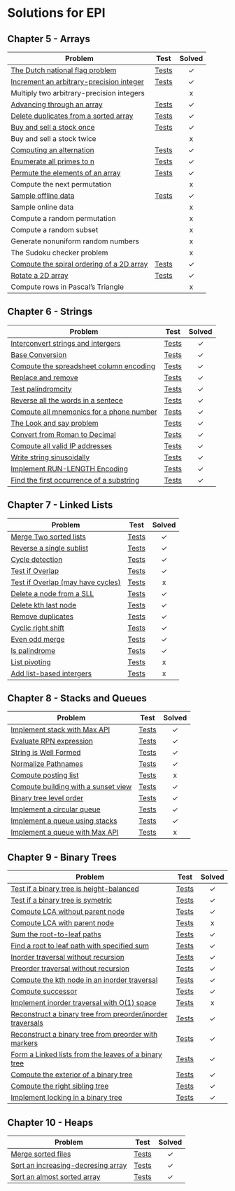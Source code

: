 # Solutions for EPI

Chapter 5 - Arrays
------------------

| Problem                                                                  | Test         | Solved  |
|--------------------------------------------------------------------------|:------------:|:-------:|
| [The Dutch national flag problem][1]                                     |  [Tests][2]  |    ✓    |
| [Increment an arbitrary-precision integer][3]                            |  [Tests][4]  |    ✓    |
| Multiply two arbitrary-precision integers           	                   |              |    x    |
| [Advancing through an array][5]                                          |  [Tests][6]  |    ✓    |
| [Delete duplicates from a sorted array][7]                               |  [Tests][8]  |    ✓    |   
| [Buy and sell a stock once][9]       		        	                   |  [Tests][10] |    ✓    |
| Buy and sell a stock twice                                         	   |		      |    x    |
| [Computing an alternation][11]           			                       |  [Tests][12] |    ✓    |
| [Enumerate all primes to n][13]                                          |  [Tests][14] |    ✓    |
| [Permute the elements of an array][15]                                   |  [Tests][16] |    ✓    |
| Compute the next permutation                                       	   |		      |    x    |
| [Sample offline data][17]                                                |  [Tests][18] |    ✓    |
| Sample online data                                                 	   |		      |    x    |
| Compute a random permutation                                       	   |              |    x    |
| Compute a random subset                                            	   |		      |    x    |
| Generate nonuniform random numbers                                	   |		      |    x    |
| The Sudoku checker problem                                        	   |		      |    x    |
| [Compute the spiral ordering of a 2D array][19]                          |  [Tests][20] |    ✓    |
| [Rotate a 2D array][21]                                                  |  [Tests][22] |    ✓    |
| Compute rows in Pascal’s Triangle                                 	   |		      |    x    |

Chapter 6 - Strings
------------------

| Problem                                                                  | Test         | Solved  |
|--------------------------------------------------------------------------|:------------:|:-------:|
| [Interconvert strings and intergers][23]                                 |  [Tests][24] |    ✓    |
| [Base Conversion][25]                                                    |  [Tests][26] |    ✓    |
| [Compute the spreadsheet column encoding][27]                            |  [Tests][28] |    ✓    |
| [Replace and remove][29]                                                 |  [Tests][30] |    ✓    |
| [Test palindromcity][31]                                                 |  [Tests][32] |    ✓    |
| [Reverse all the words in a sentece][33]                                 |  [Tests][34] |    ✓    |
| [Compute all mnemonics for a phone number][35]                           |  [Tests][36] |    ✓    |
| [The Look and say problem][37]                                           |  [Tests][38] |    ✓    |
| [Convert from Roman to Decimal][39]                                      |  [Tests][40] |    ✓    |
| [Compute all valid IP addresses][41]                                     |  [Tests][42] |    ✓    |
| [Write string sinusoidally][43]                                          |  [Tests][44] |    ✓    |
| [Implement RUN-LENGTH Encoding][45]                                      |  [Tests][46] |    ✓    |
| [Find the first occurrence of a substring][47]                           |  [Tests][48] |    ✓    |

Chapter 7 - Linked Lists
------------------

| Problem                                                                  | Test         | Solved  |
|--------------------------------------------------------------------------|:------------:|:-------:|
| [Merge Two sorted lists][49]                                             |  [Tests][50] |    ✓    |
| [Reverse a single sublist][51]                                           |  [Tests][52] |    ✓    |
| [Cycle detection][53]                                                    |  [Tests][54] |    ✓    |
| [Test if Overlap][55]                                                    |  [Tests][56] |    ✓    |
| [Test if Overlap (may have cycles)][57]                                  |  [Tests][58] |    x    |
| [Delete a node from a SLL][59]                                           |  [Tests][60] |    ✓    |
| [Delete kth last node][61]                                               |  [Tests][62] |    ✓    |
| [Remove duplicates][63]                                                  |  [Tests][64] |    ✓    |
| [Cyclic right shift][65]                                                 |  [Tests][66] |    ✓    |
| [Even odd merge][67]                                                     |  [Tests][68] |    ✓    |
| [Is palindrome][69]                                                      |  [Tests][70] |    ✓    |
| [List pivoting][71]                                                      |  [Tests][72] |    x    |
| [Add list-based intergers][73]                                           |  [Tests][74] |    x    |

Chapter 8 - Stacks and Queues
---------------------------

| Problem                                                                  | Test         | Solved  |
|--------------------------------------------------------------------------|:------------:|:-------:|
| [Implement stack with Max API][75]                                       |  [Tests][76] |    ✓    |
| [Evaluate RPN expression][77]                                            |  [Tests][78] |    ✓    |
| [String is Well Formed][79]                                              |  [Tests][80] |    ✓    |
| [Normalize Pathnames][81]                                                |  [Tests][82] |    ✓    |
| [Compute posting list][83]                                               |  [Tests][84] |    x    |
| [Compute building with a sunset view][85]                                |  [Tests][86] |    ✓    |
| [Binary tree level order][87]                                            |  [Tests][88] |    ✓    |
| [Implement a circular queue][89]                                         |  [Tests][90] |    ✓    |
| [Implement a queue using stacks][91]                                     |  [Tests][92] |    ✓    |
| [Implement a queue with Max API][93]                                     |  [Tests][94] |    x    |

Chapter 9 - Binary Trees
---------------------------

| Problem                                                                  | Test         | Solved  |
|--------------------------------------------------------------------------|:------------:|:-------:|
| [Test if a binary tree is height-balanced][95]                           |  [Tests][96] |    ✓    |
| [Test if a binary tree is symetric][97]                                  |  [Tests][98] |    ✓    |
| [Compute LCA without parent node][99]                                    | [Tests][100] |    ✓    |
| [Compute LCA with parent node][101]                                      | [Tests][102] |    x    |
| [Sum the root-to-leaf paths][103]                                        | [Tests][104] |    ✓    |
| [Find a root to leaf path with specified sum][105]                       | [Tests][106] |    ✓    |
| [Inorder traversal without recursion][107]                               | [Tests][108] |    ✓    |
| [Preorder traversal without recursion][109]                              | [Tests][110] |    ✓    |
| [Compute the kth node in an inorder traversal][111]                      | [Tests][112] |    ✓    |
| [Compute successor][113]                                                 | [Tests][114] |    ✓    |
| [Implement inorder traversal with O(1) space][115]                       | [Tests][116] |    x    |
| [Reconstruct a binary tree from preorder/inorder traversals][117]        | [Tests][118] |    ✓    |
| [Reconstruct a binary tree from preorder with markers][119]              | [Tests][120] |    ✓    |
| [Form a Linked lists from the leaves of a binary tree][121]              | [Tests][122] |    ✓    |
| [Compute the exterior of a binary tree][123]                             | [Tests][124] |    ✓    |
| [Compute the right sibling tree][125]                                    | [Tests][126] |    ✓    |
| [Implement locking in a binary tree][127]                                | [Tests][128] |    ✓    |


Chapter 10 - Heaps
---------------------------

| Problem                                                                  | Test         | Solved  |
|--------------------------------------------------------------------------|:------------:|:-------:|
| [Merge sorted files][129]                                                | [Tests][130] |    ✓    |
| [Sort an increasing-decresing array][131]                                | [Tests][132] |    ✓    |
| [Sort an almost sorted array][133]                                       | [Tests][134] |    ✓    |


[1]: arrays/dutchflagproblem.go
[2]: arrays/dutchflagproblem_test.go

[3]: arrays/incrementinteger.go
[4]: arrays/incrementinteger_test.go

[5]: arrays/advance.go
[6]: arrays/advance_test.go

[7]: arrays/duplicates.go
[8]: arrays/duplicates_test.go

[9]: arrays/buyonce.go
[10]: arrays/buyonce_test.go

[11]: arrays/alternation.go
[12]: arrays/alternation_test.go

[13]: arrays/primes.go
[14]: arrays/primes_test.go

[15]: arrays/permutation.go
[16]: arrays/permutation_test.go

[17]: arrays/offlinedata.go
[18]: arrays/offlinedata.go

[19]: arrays/spiralordering.go
[20]: arrays/spiralordering_test.go

[21]: arrays/rotate2D.go
[22]: arrays/rotate2D_test.go

[23]: strings/interconvert.go
[24]: strings/interconvert_test.go

[25]: strings/baseconversion.go
[26]: strings/baseconversion_test.go

[27]: strings/columnencoding.go
[28]: strings/columnencoding_test.go

[29]: strings/replace_remove.go
[30]: strings/replace_remove_test.go

[31]: strings/palindromcity.go
[32]: strings/palindromcity_test.go

[33]: strings/reversewords.go
[34]: strings/reversewords_test.go

[35]: strings/mnemonics.go
[36]: strings/mnemonics_test.go

[37]: strings/looksay.go
[38]: strings/looksay_test.go

[39]: strings/roman.go
[40]: strings/roman_test.go

[41]: strings/ipaddr.go
[42]: strings/ipaddr_test.go

[43]: strings/sin.go
[44]: strings/sin_test.go

[45]: strings/encoding.go
[46]: strings/encoding_test.go

[47]: strings/substring.go
[48]: strings/substring_test.go

[49]: linkedlists/mergetwo.go
[50]: linkedlists/mergetwo_test.go

[51]: linkedlists/reversell.go
[52]: linkedlists/reversell_test.go

[53]: linkedlists/cycle.go
[54]: linkedlists/cycle_test.go

[55]: linkedlists/overlap.go
[56]: linkedlists/overlap_test.go

[57]: unimplemented.md
[58]: unimplemented.md

[59]: linkedlists/deletenode.go
[60]: unimplemented.md

[61]: linkedlists/deletekthnode.go
[62]: linkedlists/deletekthnode_test.go

[63]: linkedlists/rmdup.go
[64]: linkedlists/rmdup_test.go

[65]: linkedlists/shift_right.go
[66]: linkedlists/shift_right_test.go

[67]: linkedlists/even_odd.go
[68]: linkedlists/even_odd_test.go

[69]: linkedlists/palindrome.go
[70]: linkedlists/palindrome_test.go

[71]: unimplemented.md
[72]: unimplemented.md

[73]: unimplemented.md
[74]: unimplemented.md

[75]: stacksandqueues/stack.go
[76]: stacksandqueues/stack_test.go

[77]: stacksandqueues/rpn_expression.go
[78]: stacksandqueues/rpn_expression_test.go

[79]: stacksandqueues/well_formedness.go
[80]: stacksandqueues/well_formedness_test.go

[81]: stacksandqueues/normalize_pathnames.go
[82]: stacksandqueues/normalize_pathnames_test.go

[83]: unimplemented.md
[84]: unimplemented.md

[85]: stacksandqueues/sunset.go
[86]: stacksandqueues/sunset_test.go

[87]: stacksandqueues/order.go
[88]: stacksandqueues/order_test.go

[89]: stacksandqueues/circular_queue.go
[90]: unimplemented.md

[91]: stacksandqueues/queue_stack.go
[92]: unimplemented.md

[93]: unimplemented.md
[94]: unimplemented.md

[95]: binarytrees/height_balanced.go
[96]: binarytrees/height_balanced_test.go

[97]: binarytrees/symetric.go
[98]: binarytrees/symetric_test.go

[99]:  binarytrees/lca.go
[100]: binarytrees/lca_test.go

[101]: unimplemented.md
[102]: unimplemented.md

[103]: binarytrees/sum.go
[104]: binarytrees/sum_test.go

[105]: binarytrees/leaf_sum.go
[106]: binarytrees/leaf_sum_test.go

[107]: binarytrees/inorder_iter.go
[108]: binarytrees/inorder_iter_test.go

[109]: binarytrees/preorder_iter.go
[110]: binarytrees/preorder_iter_test.go

[111]: binarytrees/kth_node_inorder.go
[112]: binarytrees/kth_node_inorder_test.go

[113]: binarytrees/successor.go
[114]: binarytrees/successor_test.go

[115]: unimplemented.md
[116]: unimplemented.md

[117]: binarytrees/reconstruct.go
[118]: binarytrees/reconstruct_test.go

[119]: binarytrees/reconstruct_preorder.go
[120]: binarytrees/reconstruct_preorder_test.go

[121]: binarytrees/list_from_leaves.go
[122]: binarytrees/list_from_leaves_test.go

[123]: binarytrees/exterior.go
[124]: binarytrees/exterior_test.go

[125]: binarytrees/right_sibling.go
[126]: unimplemented.md

[127]: binarytrees/locking.go
[128]: unimplemented.md

[129]: heaps/sorted_files.go
[130]: heaps/sorted_files_test.go

[131]: heaps/inc_dec_array.go
[132]: heaps/inc_dec_array_test.go

[133]: heaps/almost_sorted.go
[134]: heaps/almost_sorted_test.go
